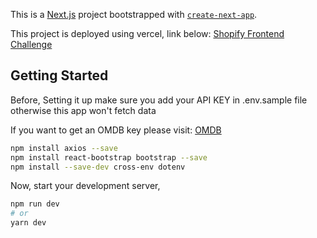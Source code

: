 This is a [Next.js](https://nextjs.org/) project bootstrapped with [`create-next-app`](https://github.com/vercel/next.js/tree/canary/packages/create-next-app).

This project is deployed using vercel, link below:
[Shopify Frontend Challenge](https://shopify-challenge-frontend.vercel.app/)

## Getting Started
Before, Setting it up make sure you add your API KEY in .env.sample file
otherwise this app won't fetch data

If you want to get an OMDB key please visit:
[OMDB](http://www.omdbapi.com/)

```bash
npm install axios --save
npm install react-bootstrap bootstrap --save
npm install --save-dev cross-env dotenv
```

Now, start your development server,

```bash
npm run dev
# or
yarn dev
```
